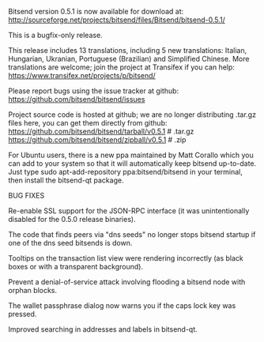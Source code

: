 ﻿Bitsend version 0.5.1 is now available for download at:
http://sourceforge.net/projects/bitsend/files/Bitsend/bitsend-0.5.1/

This is a bugfix-only release.

This release includes 13 translations, including 5 new translations:
Italian, Hungarian, Ukranian, Portuguese (Brazilian) and Simplified Chinese.
More translations are welcome; join the project at Transifex if you can help:
https://www.transifex.net/projects/p/bitsend/

Please report bugs using the issue tracker at github:
https://github.com/bitsend/bitsend/issues

Project source code is hosted at github; we are no longer
distributing .tar.gz files here, you can get them
directly from github:
https://github.com/bitsend/bitsend/tarball/v0.5.1  # .tar.gz
https://github.com/bitsend/bitsend/zipball/v0.5.1  # .zip

For Ubuntu users, there is a new ppa maintained by Matt Corallo which
you can add to your system so that it will automatically keep
bitsend up-to-date.  Just type
sudo apt-add-repository ppa:bitsend/bitsend
in your terminal, then install the bitsend-qt package.


BUG FIXES

Re-enable SSL support for the JSON-RPC interface (it was unintentionally
disabled for the 0.5.0 release binaries).

The code that finds peers via "dns seeds" no longer stops bitsend startup
if one of the dns seed bitsends is down.

Tooltips on the transaction list view were rendering incorrectly (as black boxes
or with a transparent background).

Prevent a denial-of-service attack involving flooding a bitsend node with
orphan blocks.

The wallet passphrase dialog now warns you if the caps lock key was pressed.

Improved searching in addresses and labels in bitsend-qt.
